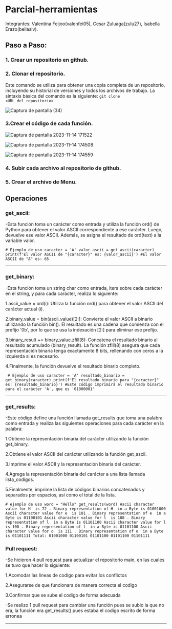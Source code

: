 # Parcial-herramientas

Integrantes: Valentina Feijoo(valenfei05), Cesar Zuluaga(zulu27), Isabella Erazo(bellasiv).

## Paso a Paso:
### 1. Crear un repositorio en github.
### 2. Clonar el repositorio.
Este comando se utiliza para obtener una copia completa de un repositorio, incluyendo su historial de versiones y todos los archivos de trabajo. La sintaxis básica del comando es la siguiente:
`git clone <URL_del_repositorio>`

![Captura de pantalla (34)](https://github.com/zulu27/Parcial-herramientas/assets/147516780/ba254862-d2e4-4a94-b6e1-530898df5322)

### 3.Crear el código de cada función.
![Captura de pantalla 2023-11-14 171522](https://github.com/zulu27/Parcial-herramientas/assets/147516780/40e8fdeb-460f-4eaf-9d53-a00cc480500c)

![Captura de pantalla 2023-11-14 174508](https://github.com/zulu27/Parcial-herramientas/assets/147516780/7f27b83f-479e-4b29-a6d1-bd692c5cd0f9)

![Captura de pantalla 2023-11-14 174559](https://github.com/zulu27/Parcial-herramientas/assets/147516780/085d8dac-8612-423b-b20b-d9c09a3a8741)

### 4. Subir cada archivo al repositorio de github.

### 5. Crear el archivo de Menu.

 
## Operaciones

### get_ascii:

-Esta función toma un carácter como entrada y utiliza la función ord() de Python para obtener el valor ASCII correspondiente a ese carácter. Luego, devuelve ese valor ASCII. Además, se asigna el resultado de ord(text) a la variable valor. 

`# Ejemplo de uso
caracter = 'A'
valor_ascii = get_ascii(caracter)
print(f'El valor ASCII de "{caracter}" es: {valor_ascii}')
#El valor ASCII de "A" es: 65`

---
### get_binary:
-Esta función toma un string char como entrada, itera sobre cada carácter en el string, y para cada carácter, realiza lo siguiente:

1.ascii_value = ord(i): Utiliza la función ord() para obtener el valor ASCII del carácter actual (i).

2.binary_value = bin(ascii_value)[2:]: Convierte el valor ASCII a binario utilizando la función bin(). El resultado es una cadena que comienza con el prefijo '0b', por lo que se usa la indexación [2:] para eliminar ese prefijo.

3.binary_result += binary_value.zfill(8): Concatena el resultado binario al resultado acumulado (binary_result). La función zfill(8) asegura que cada representación binaria tenga exactamente 8 bits, rellenando con ceros a la izquierda si es necesario.

4.Finalmente, la función devuelve el resultado binario completo.

` # Ejemplo de uso
caracter = 'A'
resultado_binario = get_binary(caracter)
print(f'El resultado binario para "{caracter}" es: {resultado_binario}')
#Este código imprimirá el resultado binario para el carácter 'A', que es '01000001'`

---
### get_results:
-Este código define una función llamada get_results que toma una palabra como entrada y realiza las siguientes operaciones para cada carácter en la palabra:

1.Obtiene la representación binaria del carácter utilizando la función get_binary.

2.Obtiene el valor ASCII del carácter utilizando la función get_ascii.

3.Imprime el valor ASCII y la representación binaria del carácter.

4.Agrega la representación binaria del carácter a una lista llamada lista_codigos.

5.Finalmente, imprime la lista de códigos binarios concatenados y separados por espacios, así como el total de la lista.

`# ejemplo de uso
word = "Hello"
get_results(word)
Ascii character value for H  is 72 . Binary representation of H  in a Byte is 01001000
Ascii character value for e  is 101 . Binary representation of e  in a Byte is 01100101
Ascii character value for l  is 108 . Binary representation of l  in a Byte is 01101100
Ascii character value for l  is 108 . Binary representation of l  in a Byte is 01101100
Ascii character value for o  is 111 . Binary representation of o  in a Byte is 01101111
Total: 01001000 01100101 01101100 01101100 01101111 
`
### Pull request:
-Se hicieron 4 pull request para actualizar el repositorio main, en las cuales se tuvo que hacer lo siguiente:

1.Acomodar las lineas de codigo para evitar los conflictos

2.Asegurarse de que funcionara de manera correcta el codigo

3.Confirmar que se sube el codigo de forma adecuada

-Se realizo 1 pull request para cambiar una función pues se subio la que no era, la función era get_results() pues estaba el codigo escrito de forma erronea

---
